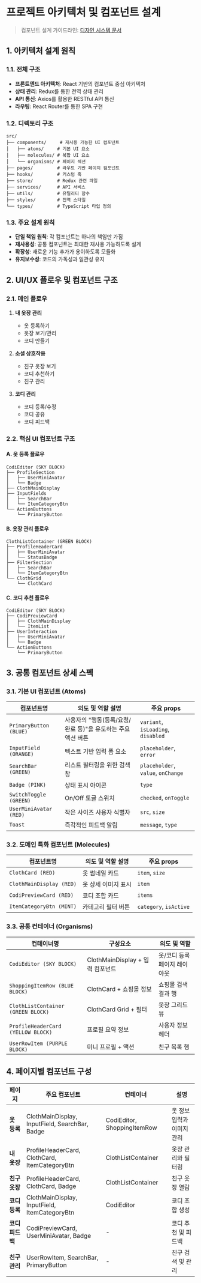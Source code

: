 # 프로젝트 아키텍처 및 컴포넌트 설계

> 컴포넌트 설계 가이드라인:
> [디자인 시스템 문서](https://zoom-in.notion.site/1e1c4eca659c80aea3fed1fc253471a0?pvs=73)

## 1. 아키텍처 설계 원칙

### 1.1. 전체 구조

- **프론트엔드 아키텍처**: React 기반의 컴포넌트 중심 아키텍처
- **상태 관리**: Redux를 통한 전역 상태 관리
- **API 통신**: Axios를 활용한 RESTful API 통신
- **라우팅**: React Router를 통한 SPA 구현

### 1.2. 디렉토리 구조

```
src/
├── components/     # 재사용 가능한 UI 컴포넌트
│   ├── atoms/     # 기본 UI 요소
│   ├── molecules/ # 복합 UI 요소
│   └── organisms/ # 페이지 섹션
├── pages/         # 라우트 기반 페이지 컴포넌트
├── hooks/         # 커스텀 훅
├── store/         # Redux 관련 파일
├── services/      # API 서비스
├── utils/         # 유틸리티 함수
├── styles/        # 전역 스타일
└── types/         # TypeScript 타입 정의
```

### 1.3. 주요 설계 원칙

- **단일 책임 원칙**: 각 컴포넌트는 하나의 책임만 가짐
- **재사용성**: 공통 컴포넌트는 최대한 재사용 가능하도록 설계
- **확장성**: 새로운 기능 추가가 용이하도록 모듈화
- **유지보수성**: 코드의 가독성과 일관성 유지

## 2. UI/UX 플로우 및 컴포넌트 구조

### 2.1. 메인 플로우

1. **내 옷장 관리**

   - 옷 등록하기
   - 옷장 보기/관리
   - 코디 만들기

2. **소셜 상호작용**

   - 친구 옷장 보기
   - 코디 추천하기
   - 친구 관리

3. **코디 관리**
   - 코디 등록/수정
   - 코디 공유
   - 코디 피드백

### 2.2. 핵심 UI 컴포넌트 구조

#### A. 옷 등록 플로우

```
CodiEditor (SKY BLOCK)
├── ProfileSection
│   ├── UserMiniAvatar
│   └── Badge
├── ClothMainDisplay
├── InputFields
│   ├── SearchBar
│   └── ItemCategoryBtn
└── ActionButtons
    └── PrimaryButton
```

#### B. 옷장 관리 플로우

```
ClothListContainer (GREEN BLOCK)
├── ProfileHeaderCard
│   ├── UserMiniAvatar
│   └── StatusBadge
├── FilterSection
│   ├── SearchBar
│   └── ItemCategoryBtn
└── ClothGrid
    └── ClothCard
```

#### C. 코디 추천 플로우

```
CodiEditor (SKY BLOCK)
├── CodiPreviewCard
│   ├── ClothMainDisplay
│   └── ItemList
├── UserInteraction
│   ├── UserMiniAvatar
│   └── Badge
└── ActionButtons
    └── PrimaryButton
```

## 3. 공통 컴포넌트 상세 스펙

### 3.1. 기본 UI 컴포넌트 (Atoms)

| 컴포넌트명             | 의도 및 역할 설명                                            | 주요 props                         |
| ---------------------- | ------------------------------------------------------------ | ---------------------------------- |
| `PrimaryButton (BLUE)` | 사용자의 "행동(등록/요청/완료 등)"을 유도하는 주요 액션 버튼 | `variant`, `isLoading`, `disabled` |
| `InputField (ORANGE)`  | 텍스트 기반 입력 폼 요소                                     | `placeholder`, `error`             |
| `SearchBar (GREEN)`    | 리스트 필터링을 위한 검색창                                  | `placeholder`, `value`, `onChange` |
| `Badge (PINK)`         | 상태 표시 아이콘                                             | `type`                             |
| `SwitchToggle (GREEN)` | On/Off 토글 스위치                                           | `checked`, `onToggle`              |
| `UserMiniAvatar (RED)` | 작은 사이즈 사용자 식별자                                    | `src`, `size`                      |
| `Toast`                | 즉각적인 피드백 알림                                         | `message`, `type`                  |

### 3.2. 도메인 특화 컴포넌트 (Molecules)

| 컴포넌트명               | 의도 및 역할 설명   | 주요 props             |
| ------------------------ | ------------------- | ---------------------- |
| `ClothCard (RED)`        | 옷 썸네일 카드      | `item`, `size`         |
| `ClothMainDisplay (RED)` | 옷 상세 이미지 표시 | `item`                 |
| `CodiPreviewCard (RED)`  | 코디 조합 카드      | `items`                |
| `ItemCategoryBtn (MINT)` | 카테고리 필터 버튼  | `category`, `isActive` |

### 3.3. 공통 컨테이너 (Organisms)

| 컨테이너명                         | 구성요소                         | 의도 및 역할                 |
| ---------------------------------- | -------------------------------- | ---------------------------- |
| `CodiEditor (SKY BLOCK)`           | ClothMainDisplay + 입력 컴포넌트 | 옷/코디 등록 페이지 레이아웃 |
| `ShoppingItemRow (BLUE BLOCK)`     | ClothCard + 쇼핑몰 정보          | 쇼핑몰 검색 결과 행          |
| `ClothListContainer (GREEN BLOCK)` | ClothCard Grid + 필터            | 옷장 그리드 뷰               |
| `ProfileHeaderCard (YELLOW BLOCK)` | 프로필 요약 정보                 | 사용자 정보 헤더             |
| `UserRowItem (PURPLE BLOCK)`       | 미니 프로필 + 액션               | 친구 목록 행                 |

## 4. 페이지별 컴포넌트 구성

| 페이지          | 주요 컴포넌트                                  | 컨테이너                    | 설명                       |
| --------------- | ---------------------------------------------- | --------------------------- | -------------------------- |
| **옷 등록**     | ClothMainDisplay, InputField, SearchBar, Badge | CodiEditor, ShoppingItemRow | 옷 정보 입력과 이미지 관리 |
| **내 옷장**     | ProfileHeaderCard, ClothCard, ItemCategoryBtn  | ClothListContainer          | 옷장 관리와 필터링         |
| **친구 옷장**   | ProfileHeaderCard, ClothCard, Badge            | ClothListContainer          | 친구 옷장 열람             |
| **코디 등록**   | ClothMainDisplay, InputField, ItemCategoryBtn  | CodiEditor                  | 코디 조합 생성             |
| **코디 피드백** | CodiPreviewCard, UserMiniAvatar, Badge         | -                           | 코디 추천 및 피드백        |
| **친구 관리**   | UserRowItem, SearchBar, PrimaryButton          | -                           | 친구 검색 및 관리          |
